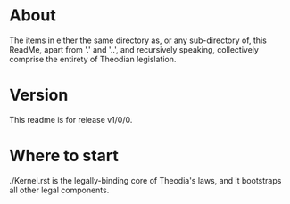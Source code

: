 # About
The items in either the same directory as, or any sub-directory of, this ReadMe, apart from '.' and '..', and recursively speaking, collectively comprise the entirety of Theodian legislation.  

# Version
This readme is for release v1/0/0.  

# Where to start
./Kernel.rst is the legally-binding core of Theodia's laws, and it bootstraps all other legal components.  
